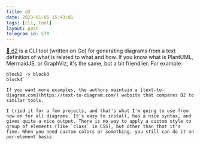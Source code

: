 ```yaml
---
title: d2
date: 2023-01-05 15:43:01
tags: [cli, tool]
layout: post
telegram_id: 578
---
```


[🔧 d2](https://github.com/terrastruct/d2) is a CLI tool (written on Go) for generating diagrams from a text definition of what is related to what and how. If you know what is PlantUML, MermaidJS, or GraphViz, it's the same, but a bit friendlier. For example:

```block1 -> block2: text on arrow
block2 -> block3
block4```

If you want more examples, the authors maintain a [text-to-diagram.com](https://text-to-diagram.com/) website that compares D2 to similar tools.

I tried it for a few projects, and that's what I'm going to use from now on for all diagrams. It's easy to install, has a nice syntax, and gives quite a nice output. There is no way to apply a custom style to group of elements (like `class` in CSS), but other than that it's fine. When you need custom colors or something, you still can do it on per-element basis.
